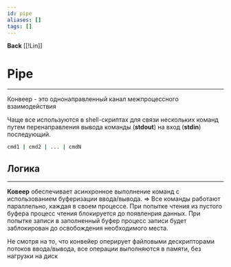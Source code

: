 ```yaml
---
id: pipe
aliases: []
tags: []
---
```

**Back**
    [[!Lin]]

# Pipe
---
Конвеер - это однонаправленный канал межпроцессного взаимодействия

Чаще все используются в shell-скриптах для связи нескольких команд путем перенаправления вывода команды (**stdout**) на вход (**stdin**) последующий.
```bash
cmd1 | cmd2 | ... | cmdN
```

## Логика
---
**Ковеер** обеспечивает асинхронное выполнение команд с использованием буферизации ввода/вывода.
=> Все команды работают параллельно, каждая в своем процессе.
При попытке чтения из пустого буфера процесс чтения блокируется до появленрия данных.
При попытке записи в заполненный буфер процесс записи будет заблокирован до освобождения необходимого места.

Не смотря на то, что конвейер оперирует файловыми дескрипторами потоков ввода/вывода, все операции выполняются в памяти, без нагрузки на диск
